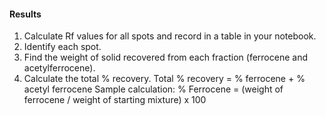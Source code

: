 #### Results
1. Calculate Rf values for all spots and record in a table in your notebook. 
2. Identify each spot.
3. Find the weight of solid recovered from each fraction (ferrocene and acetylferrocene).
4. Calculate the total % recovery. 
Total % recovery = % ferrocene + % acetyl ferrocene
Sample calculation:
% Ferrocene = (weight of ferrocene / weight of starting mixture) x 100